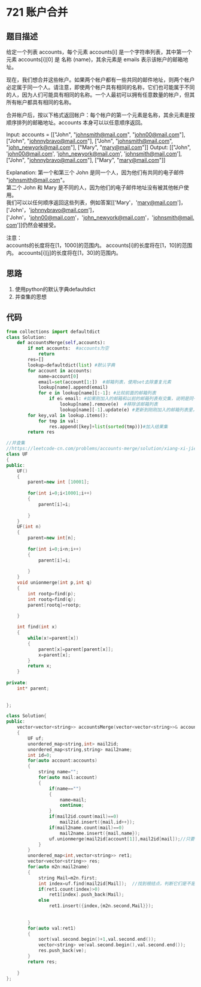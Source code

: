 # 721 账户合并

## 题目描述

给定一个列表 accounts，每个元素 accounts[i] 是一个字符串列表，其中第一个元素 accounts[i][0] 是 名称 (name)，其余元素是 emails 表示该帐户的邮箱地址。

现在，我们想合并这些帐户。如果两个帐户都有一些共同的邮件地址，则两个帐户必定属于同一个人。请注意，即使两个帐户具有相同的名称，它们也可能属于不同的人，因为人们可能具有相同的名称。一个人最初可以拥有任意数量的帐户，但其所有帐户都具有相同的名称。

合并帐户后，按以下格式返回帐户：每个帐户的第一个元素是名称，其余元素是按顺序排列的邮箱地址。accounts 本身可以以任意顺序返回。

Input: 
accounts = [["John", "johnsmith@mail.com", "john00@mail.com"], ["John", "johnnybravo@mail.com"], ["John", "johnsmith@mail.com", "john_newyork@mail.com"], ["Mary", "mary@mail.com"]]
Output: [["John", 'john00@mail.com', 'john_newyork@mail.com', 'johnsmith@mail.com'],  ["John", "johnnybravo@mail.com"], ["Mary", "mary@mail.com"]]

Explanation: 
  第一个和第三个 John 是同一个人，因为他们有共同的电子邮件 "johnsmith@mail.com"。 \
  第二个 John 和 Mary 是不同的人，因为他们的电子邮件地址没有被其他帐户使用。\
  我们可以以任何顺序返回这些列表，例如答案[['Mary'，'mary@mail.com']，['John'，'johnnybravo@mail.com']，\
  ['John'，'john00@mail.com'，'john_newyork@mail.com'，'johnsmith@mail.com']]仍然会被接受。

注意：\
accounts的长度将在[1，1000]的范围内。
accounts[i]的长度将在[1，10]的范围内。
accounts[i][j]的长度将在[1，30]的范围内。

## 思路

1. 使用python的默认字典defaultdict
2. 并查集的思想

## 代码

```Python
from collections import defaultdict
class Solution:
    def accountsMerge(self,accounts):
        if not accounts:  #accounts为空
            return 
        res=[]
        lookup=defaultdict(list) #默认字典
        for account in accounts:
            name=account[0]
            email=set(account[1:])  #邮箱列表，使用set去除重复元素
            lookup[name].append(email)
            for e in lookup[name][:-1]: #比较前面的邮箱列表
                if e& email: #如果刚加入的邮箱和以前的邮箱列表有交集，说明是同一个人的
                    lookup[name].remove(e)  #移除该邮箱列表
                    lookup[name][-1].update(e) #更新到刚刚加入的邮箱列表里，相当于合并操作
        for key,val in lookup.items():
            for tmp in val:
                res.append([key]+list(sorted(tmp)))#加入结果集
        return res
```

```C++
//并查集
//https://leetcode-cn.com/problems/accounts-merge/solution/xiang-xi-jie-xi-by-guanzhanyi/
class UF
{
public:
    UF()
    {
        parent=new int [10001];
        
        for(int i=0;i<10001;i++)
        {
            parent[i]=i;
            
        }
    }
    UF(int n)
    {
        parent=new int[n];
     
        for(int i=0;i<n;i++)
        {
            parent[i]=i;
            
        }
    }
    void unionmerge(int p,int q)
    {
        int rootp=find(p);
        int rootq=find(q);
        parent[rootq]=rootp;
        
    }

    int find(int x)
    {
        while(x!=parent[x])
        {
            parent[x]=parent[parent[x]];
            x=parent[x];
        }
        return x;
    }
    
private:
    int* parent;
    
    
};

class Solution{
public:
    vector<vector<string>> accountsMerge(vector<vector<string>>& accounts)
    {
        UF uf;
        unordered_map<string,int> mail2id;
        unordered_map<string,string> mail2name;
        int id=0;
        for(auto account:accounts)
        {
            string name="";
            for(auto mail:account)
            {
                if(name=="")
                {
                    name=mail;
                    continue;
                }
                if(mail2id.count(mail)==0)
                    mail2id.insert({mail,id++});
                if(mail2name.count(mail)==0)
                    mail2name.insert({mail,name});
                uf.unionmerge(mail2id[account[1]],mail2id[mail]);//只要出现重复的邮箱，最后一定会在同一棵树上
            }
        }
        unordered_map<int,vector<string>> ret1;
        vector<vector<string>> res;
        for(auto m2n:mail2name)
        {
            string Mail=m2n.first;
            int index=uf.find(mail2id[Mail]);  //找到根结点，判断它们是不是属于同一个人
            if(ret1.count(index)>0)
                ret1[index].push_back(Mail);
            else
                ret1.insert({index,{m2n.second,Mail}});
                
            
        }
        for(auto val:ret1)
        {
            sort(val.second.begin()+1,val.second.end());
            vector<string> ve(val.second.begin(),val.second.end());
            res.push_back(ve);
        }
        return res;
        
    }
};
```
